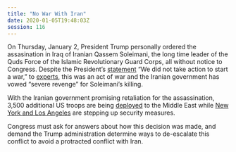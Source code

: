 ```yaml
---
title: "No War With Iran"
date: 2020-01-05T19:48:03Z
session: 116
---
```

On Thursday, January 2, President Trump personally ordered the assasination in Iraq of Iranian Qassem Soleimani, the long time leader of the Quds Force of the Islamic Revolutionary Guard Corps, all without notice to Congress. Despite the President’s [statement](https://www.washingtonpost.com/world/iran-strike-live-updates/2020/01/03/3779f55c-2e33-11ea-bcb3-ac6482c4a92f_story.html) “We did not take action to start a war,” to [experts](https://www.theatlantic.com/ideas/archive/2020/01/iran-loses-qassem-soleimani-its-indispensable-man/604375/), this was an act of war and the Iranian government has vowed “severe revenge” for Soleimani’s killing.  

With the Iranian government promising retaliation for the assassination, 3,500 additional US troops are being [deployed](https://abcnews.go.com/Politics/pentagon-deploy-roughly-3500-troops-middle-east-amid/story?id=68052645) to the Middle East
while [New York and Los Angeles](https://www.usatoday.com/story/news/nation/2020/01/03/iran-us-cities-boost-police-security-retaliation-soleimani-death/2804629001/) are stepping up security measures. 

Congress must ask for answers about how this decision was made, and demand the Trump administration determine ways to de-escalate this conflict to avoid a protracted conflict with Iran. 
